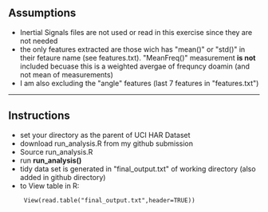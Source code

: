 
## Assumptions
* Inertial Signals files are not used or read in this exercise since they are not needed
* the only features extracted are those wich has "mean()" or "std()" in their fetaure name (see features.txt). "MeanFreq()" measurement **is not** included becuase this is a weighted avergae of frequncy doamin (and not mean of measurements)
* I am also excluding the "angle" features (last 7 features in "features.txt")

---

## Instructions
* set your directory as the parent of UCI HAR Dataset
* download run_analysis.R from my github submission
* Source run_analysis.R
* run **run_analysis()**
* tidy data set is generated in "final_output.txt" of working directory (also added in github directory)
* to View table in R:
  ```
   View(read.table("final_output.txt",header=TRUE))
  ```




